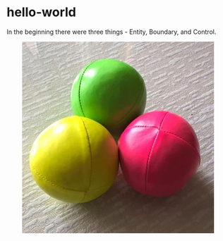 # hello-world
In the beginning there were three things - Entity, Boundary, and Control.
<p align="center">
  <img src="/resources/yegodm-avatar.jpg">
</p>

